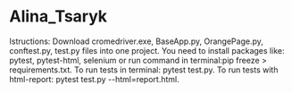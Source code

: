 # Alina_Tsaryk
Istructions:
Download cromedriver.exe, BaseApp.py, OrangePage.py, conftest.py, test.py files into one project.
You need to install packages like: pytest, pytest-html, selenium or run command in terminal:pip freeze > requirements.txt.
To run tests in terminal: pytest test.py.
To run tests with html-report: pytest test.py --html=report.html.

